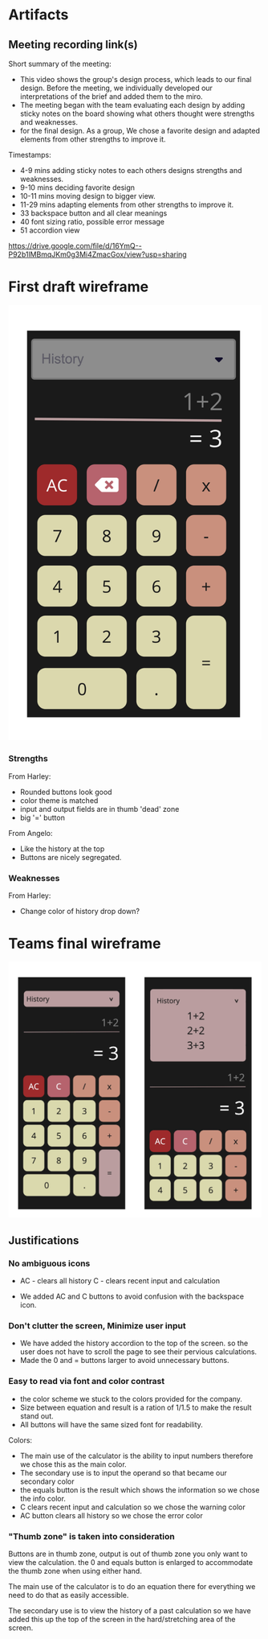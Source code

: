 # Artifacts

## Meeting recording link(s)

Short summary of the meeting:

- This video shows the group's design process, which leads to our final design. Before the meeting, we individually developed our interpretations of the brief and added them to the miro.
- The meeting began with the team evaluating each design by adding sticky notes on the board showing what others thought were strengths and weaknesses.
- for the final design. As a group, We chose a favorite design and adapted elements from other strengths to improve it.

Timestamps:

- 4-9 mins adding sticky notes to each others designs strengths and weaknesses.
- 9-10 mins deciding favorite design
- 10-11 mins moving design to bigger view.
- 11-29 mins adapting elements from other strengths to improve it.
- 33 backspace button and all clear meanings
- 40 font sizing ratio, possible error message
- 51 accordion view

https://drive.google.com/file/d/16YmQ--P92b1lMBmqJKm0g3Mi4ZmacGox/view?usp=sharing

# First draft wireframe

![First draft wireframe](./firstDraftWireframe.jpeg)

### Strengths

From Harley:

- Rounded buttons look good
- color theme is matched
- input and output fields are in thumb 'dead' zone
- big '=' button

From Angelo:

- Like the history at the top
- Buttons are nicely segregated.

### Weaknesses

From Harley:

- Change color of history drop down?

# Teams final wireframe

![Final wireframe](./finalDesign.jpeg)

## Justifications

### No ambiguous icons

- AC - clears all history C - clears recent input and calculation

- We added AC and C buttons to avoid confusion with the backspace icon.

### Don't clutter the screen, Minimize user input

- We have added the history accordion to the top of the screen. so the user does not have to scroll the page to see their pervious calculations.
- Made the 0 and = buttons larger to avoid unnecessary buttons.

### Easy to read via font and color contrast

- the color scheme we stuck to the colors provided for the company.
- Size between equation and result is a ration of 1/1.5 to make the result stand out.
- All buttons will have the same sized font for readability.

Colors:

- The main use of the calculator is the ability to input numbers therefore we chose this as the main color.
- The secondary use is to input the operand so that became our secondary color
- the equals button is the result which shows the information so we chose the info color.
- C clears recent input and calculation so we chose the warning color
- AC button clears all history so we chose the error color

### "Thumb zone" is taken into consideration

Buttons are in thumb zone, output is out of thumb zone you only want to view the calculation. the 0 and equals button is enlarged to accommodate the thumb zone when using either hand.

The main use of the calculator is to do an equation there for everything we need to do that as easily accessible.

The secondary use is to view the history of a past calculation so we have added this up the top of the screen in the hard/stretching area of the screen.
